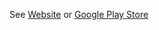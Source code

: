 See [Website](FlyingNav.github.io) or [Google Play Store](https://play.google.com/store/apps/details?id=com.FlyProject.flyingNav&pcampaignid=web_share)
